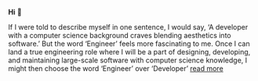 **Hi** 👋

If I were told to describe myself in one sentence, I would say, ‘A developer with a computer science background craves blending aesthetics into software.’ But the word ‘Engineer’ feels more fascinating to me. Once I can land a true engineering role where I will be a part of designing, developing, and maintaining large-scale software with computer science knowledge, I might then choose the word ‘Engineer’ over ‘Developer’ [read more](https//:shamimbinnur.me/about-shamim-bin-nur)
